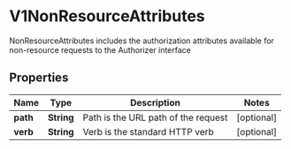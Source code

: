 

# V1NonResourceAttributes

NonResourceAttributes includes the authorization attributes available for non-resource requests to the Authorizer interface
## Properties

Name | Type | Description | Notes
------------ | ------------- | ------------- | -------------
**path** | **String** | Path is the URL path of the request |  [optional]
**verb** | **String** | Verb is the standard HTTP verb |  [optional]



